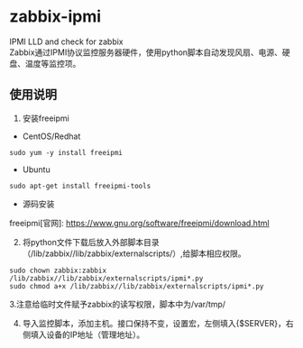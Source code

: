 # zabbix-ipmi

IPMI LLD and check for zabbix  
Zabbix通过IPMI协议监控服务器硬件，使用python脚本自动发现风扇、电源、硬盘、温度等监控项。

## 使用说明

1. 安装freeipmi

+ CentOS/Redhat

```shell
sudo yum -y install freeipmi
```

+ Ubuntu

```shell
sudo apt-get install freeipmi-tools
```

+ 源码安装

freeipmi[官网]: https://www.gnu.org/software/freeipmi/download.html

2. 将python文件下载后放入外部脚本目录（/lib/zabbix//lib/zabbix/externalscripts/）,给脚本相应权限。

```shell
sudo chown zabbix:zabbix /lib/zabbix//lib/zabbix/externalscripts/ipmi*.py
sudo chmod a+x /lib/zabbix//lib/zabbix/externalscripts/ipmi*.py
```

3.注意给临时文件赋予zabbix的读写权限，脚本中为/var/tmp/

4. 导入监控脚本，添加主机。接口保持不变，设置宏，左侧填入{$SERVER}，右侧填入设备的IP地址（管理地址）。
